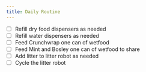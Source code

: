 ```yaml
---
title: Daily Routine
---
```


- [ ] Refill dry food dispensers as needed
- [ ] Refill water dispensers as needed
- [ ] Feed Crunchwrap one can of wetfood
- [ ] Feed Mint and Bosley one can of wetfood to share
- [ ] Add litter to litter robot as needed
- [ ] Cycle the litter robot
